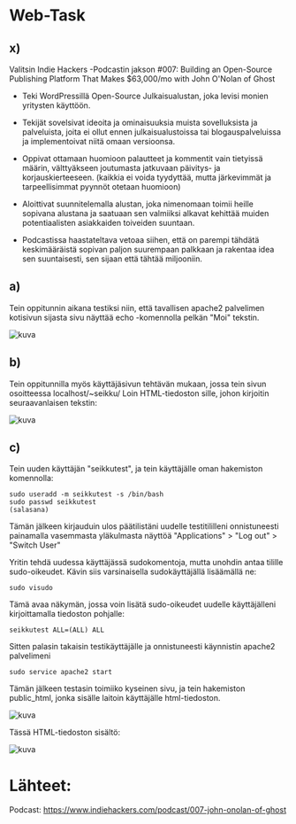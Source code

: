 # Web-Task

## x) 

Valitsin Indie Hackers -Podcastin jakson #007: Building an Open-Source Publishing Platform That Makes $63,000/mo with John O'Nolan of Ghost

- Teki WordPressillä Open-Source Julkaisualustan, joka levisi monien yritysten käyttöön. 

- Tekijät sovelsivat ideoita ja ominaisuuksia muista sovelluksista ja palveluista, joita ei ollut ennen julkaisualustoissa tai blogauspalveluissa ja implementoivat niitä omaan versioonsa. 

- Oppivat ottamaan huomioon palautteet ja kommentit vain tietyissä määrin, välttyäkseen joutumasta jatkuvaan päivitys- ja korjauskierteeseen. (kaikkia ei voida tyydyttää, mutta järkevimmät ja tarpeellisimmat pyynnöt otetaan huomioon)

- Aloittivat suunnitelemalla alustan, joka nimenomaan toimii heille sopivana alustana ja saatuaan sen valmiiksi alkavat kehittää muiden potentiaalisten asiakkaiden toiveiden suuntaan.

- Podcastissa haastateltava vetoaa siihen, että on parempi tähdätä keskimääräistä sopivan paljon suurempaan palkkaan ja rakentaa idea sen suuntaisesti, sen sijaan että tähtää miljooniin. 



## a)

Tein oppitunnin aikana testiksi niin, että tavallisen apache2 palvelimen kotisivun sijasta sivu näyttää echo -komennolla pelkän "Moi" tekstin. 

![kuva](https://user-images.githubusercontent.com/105205141/216312373-dc734686-c53d-46af-8a0c-364cb4780a0a.png)

## b) 

Tein oppitunnilla myös käyttäjäsivun tehtävän mukaan, jossa tein sivun osoitteessa localhost/~seikku/
Loin HTML-tiedoston sille, johon kirjoitin seuraavanlaisen tekstin: 

![kuva](https://user-images.githubusercontent.com/105205141/216312911-f3a6762d-af72-4556-b9c4-e41865ca2d4d.png)

## c) 

Tein uuden käyttäjän "seikkutest", ja tein käyttäjälle oman hakemiston komennolla:

    sudo useradd -m seikkutest -s /bin/bash
    sudo passwd seikkutest
    (salasana)
    
Tämän jälkeen kirjauduin ulos päätilistäni uudelle testitililleni onnistuneesti painamalla vasemmasta yläkulmasta näyttöä "Applications" > "Log out" > "Switch User"

Yritin tehdä uudessa käyttäjässä sudokomentoja, mutta unohdin antaa tilille sudo-oikeudet.
Kävin siis varsinaisella sudokäyttäjällä lisäämällä ne: 

    sudo visudo
    
Tämä avaa näkymän, jossa voin lisätä sudo-oikeudet uudelle käyttäjälleni kirjoittamalla tiedoston pohjalle:

    seikkutest ALL=(ALL) ALL
    
Sitten palasin takaisin testikäyttäjälle ja onnistuneesti käynnistin apache2 palvelimeni 

    sudo service apache2 start
    
Tämän jälkeen testasin toimiiko kyseinen sivu, ja tein hakemiston public_html, jonka sisälle laitoin käyttäjälle html-tiedoston.

![kuva](https://user-images.githubusercontent.com/105205141/216318813-06b4da86-8994-46cb-8430-2c52a292f754.png)

Tässä HTML-tiedoston sisältö:

![kuva](https://user-images.githubusercontent.com/105205141/216318337-89731823-c18e-41d2-b8c2-2e64f6d57a11.png)

# Lähteet: 

Podcast: https://www.indiehackers.com/podcast/007-john-onolan-of-ghost
